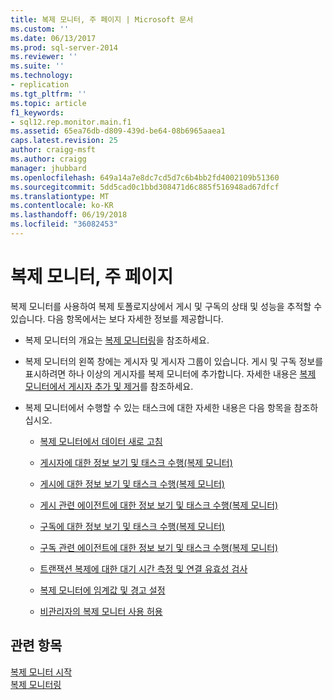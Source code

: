 ```yaml
---
title: 복제 모니터, 주 페이지 | Microsoft 문서
ms.custom: ''
ms.date: 06/13/2017
ms.prod: sql-server-2014
ms.reviewer: ''
ms.suite: ''
ms.technology:
- replication
ms.tgt_pltfrm: ''
ms.topic: article
f1_keywords:
- sql12.rep.monitor.main.f1
ms.assetid: 65ea76db-d809-439d-be64-08b6965aaea1
caps.latest.revision: 25
author: craigg-msft
ms.author: craigg
manager: jhubbard
ms.openlocfilehash: 649a14a7e8dc7cd5d7c6b4bb2fd4002109b51360
ms.sourcegitcommit: 5dd5cad0c1bbd308471d6c885f516948ad67dfcf
ms.translationtype: MT
ms.contentlocale: ko-KR
ms.lasthandoff: 06/19/2018
ms.locfileid: "36082453"
---
```

# <a name="replication-monitor-main-page"></a>복제 모니터, 주 페이지
  복제 모니터를 사용하여 복제 토폴로지상에서 게시 및 구독의 상태 및 성능을 추적할 수 있습니다. 다음 항목에서는 보다 자세한 정보를 제공합니다.  
  
-   복제 모니터의 개요는 [복제 모니터링](monitoring-replication.md)을 참조하세요.  
  
-   복제 모니터의 왼쪽 창에는 게시자 및 게시자 그룹이 있습니다. 게시 및 구독 정보를 표시하려면 하나 이상의 게시자를 복제 모니터에 추가합니다. 자세한 내용은 [복제 모니터에서 게시자 추가 및 제거](monitor/add-and-remove-publishers-from-replication-monitor.md)를 참조하세요.  
  
-   복제 모니터에서 수행할 수 있는 태스크에 대한 자세한 내용은 다음 항목을 참조하십시오.  
  
    -   [복제 모니터에서 데이터 새로 고침](monitor/refresh-data-in-replication-monitor.md)  
  
    -   [게시자에 대한 정보 보기 및 태스크 수행&#40;복제 모니터&#41;](monitor/view-information-and-perform-tasks-for-a-publisher-replication-monitor.md)  
  
    -   [게시에 대한 정보 보기 및 태스크 수행&#40;복제 모니터&#41;](monitor/view-information-and-perform-tasks-for-a-publication-replication-monitor.md)  
  
    -   [게시 관련 에이전트에 대한 정보 보기 및 태스크 수행&#40;복제 모니터&#41;](monitor/view-information-and-perform-tasks-for-publication-agents.md)  
  
    -   [구독에 대한 정보 보기 및 태스크 수행&#40;복제 모니터&#41;](monitor/view-information-and-perform-tasks-for-a-subscription-replication-monitor.md)  
  
    -   [구독 관련 에이전트에 대한 정보 보기 및 태스크 수행&#40;복제 모니터&#41;](monitor/view-information-and-perform-tasks-for-subscription-agents.md)  
  
    -   [트랜잭션 복제에 대한 대기 시간 측정 및 연결 유효성 검사](monitor/measure-latency-and-validate-connections-for-transactional-replication.md)  
  
    -   [복제 모니터에 임계값 및 경고 설정](monitor/set-thresholds-and-warnings-in-replication-monitor.md)  
  
    -   [비관리자의 복제 모니터 사용 허용](monitor/allow-non-administrators-to-use-replication-monitor.md)  
  
## <a name="see-also"></a>관련 항목  
 [복제 모니터 시작](monitor/start-the-replication-monitor.md)   
 [복제 모니터링](monitoring-replication.md)  
  
  